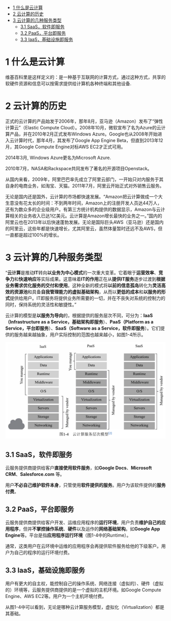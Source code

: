 
<!-- @import "[TOC]" {cmd="toc" depthFrom=1 depthTo=6 orderedList=false} -->

<!-- code_chunk_output -->

- [1 什么是云计算](#1-什么是云计算)
- [2 云计算的历史](#2-云计算的历史)
- [3 云计算的几种服务类型](#3-云计算的几种服务类型)
  - [3.1 SaaS，软件即服务](#31-saas软件即服务)
  - [3.2 PaaS，平台即服务](#32-paas平台即服务)
  - [3.3 IaaS，基础设施即服务](#33-iaas基础设施即服务)

<!-- /code_chunk_output -->

# 1 什么是云计算

维基百科里是这样定义的：是一种基于互联网的计算方式，通过这种方式，共享的软硬件资源和信息可以按需求提供给计算机各种终端和其他设备.

# 2 云计算的历史

正式的云计算的产品始发于2006年，那年8月，亚马逊（Amazon）发布了“弹性计算云”（Elastic Compute Cloud）。2008年10月，微软宣布了名为Azure的云计算产品，并在2010年2月正式发布Windows Azure。Google也从2008年开始进入云计算时代，那年4月，其发布了Google App Engine Beta，但直到2013年12月，其Google Compute Engine对标AWS EC2才正式可用。

2014年3月, Windows Azure更名为Microsoft Azure.

2010年7月，NASA和Rackspace共同发布了著名的开源项目Openstack。

从国内来看，2009年，阿里巴巴率先成立了阿里云部门，一开始只对内服务于其自身的电商业务，如淘宝、天猫。2011年7月，阿里云开始正式对外销售云服务。

无论是国内还是国外，云计算的市场都快速发展。“Amazon把云计算做成一个大生意没有花太长的时间：不到两年时间，Amazon上的注册开发人员达44万人，还有为数众多的企业级用户。有第三方统计机构提供的数据显示，Amazon与云计算相关的业务收入已达1亿美元。云计算是Amazon增长最快的业务之一。”国内的阿里云也在2013年以后快速蓬勃发展。无论是国际巨头AWS（亚马逊）还是国内的阿里云，这些年都是快速增长，尤其阿里云，虽然体量暂时还远不及AWS，但一直都是超过100%的增长。

# 3 云计算的几种服务类型

“**云计算**是推动**IT**转向**以业务为中心模式**的一次重大变革。它着眼于**运营效率**、**竞争力**和**快速响应**等实际成果。这意味着**IT的作用**正在从**提供IT服务**逐步过渡到**根据业务需求优化服务的交付和使用**。这种全新的模式将**以前的信息孤岛**转化为**灵活高效的资源池**和具备**自我管理能力的虚拟基础架构**，从而以**更低的成本**和**以服务的形式**提供给用户。IT即服务将提供业务所需要的一切，并在不丧失对系统的控制力的同时，保持系统的灵活性和敏捷性。”

云计算的模型是**以服务为导向**的，根据提供的服务层次不同，可分为：**IaaS（Infrastructure as a Service，基础架构即服务**）、**PaaS（Platform as a Service，平台即服务**）、**SaaS（Software as a Service，软件即服务**）。它们提供的服务越来越抽象，用户实际控制的范围也越来越小，如图1-4所示。

![](./images/2019-05-12-21-48-06.png)

## 3.1 SaaS，软件即服务

云服务提供商提供给客户**直接使用软件服务**，如**Google Docs**、**Microsoft CRM**、**Salesforce.com** 等。

用户**不必自己维护软件本身**，只管使用**软件提供的服务**。用户为该软件提供的**服务付费**。

## 3.2 PaaS，平台即服务

云服务提供商提供给客户开发、运维应用程序的**运行环境**，用户负责**维护自己的应用程序**，但并**不掌控操作系统**、**硬件**以及运作的**网络基础架构**。如**Google App Engine**等。平台是指**应用程序运行环境**（图1-4中的Runtime）。

通常，这类用户在云环境中运维的应用程序会再提供软件服务给他的下级客户。用户为自己的程序的运行环境付费。

## 3.3 IaaS，基础设施即服务

用户有更大的自主权，能控制自己的操作系统、网络连接（虚拟的）、硬件（虚拟的）环境等，云服务提供商提供的是一个虚拟的主机环境。如Google Compute Engine、AWS EC2等。用户为一个主机环境付费。

从图1-4中可以看到，无论是哪种云计算服务模型，虚拟化（Virtualization）都是其基础。

